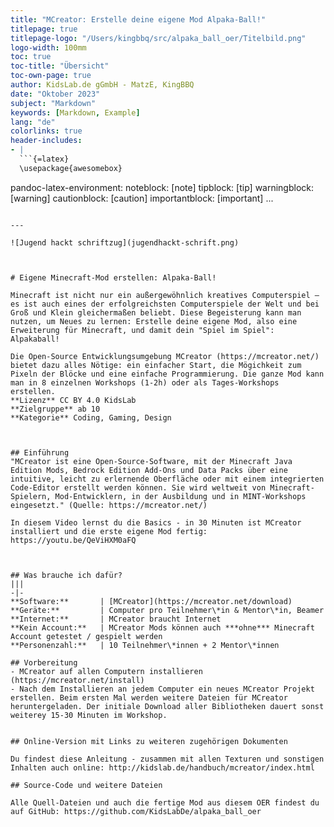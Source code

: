```yaml
---
title: "MCreator: Erstelle deine eigene Mod Alpaka-Ball!"
titlepage: true
titlepage-logo: "/Users/kingbbq/src/alpaka_ball_oer/Titelbild.png"
logo-width: 100mm
toc: true
toc-title: "Übersicht"
toc-own-page: true
author: KidsLab.de gGmbH - MatzE, KingBBQ
date: "Oktober 2023"
subject: "Markdown"
keywords: [Markdown, Example]
lang: "de"
colorlinks: true
header-includes:
- |
  ```{=latex}
  \usepackage{awesomebox}
  ```
pandoc-latex-environment:
  noteblock: [note]
  tipblock: [tip]
  warningblock: [warning]
  cautionblock: [caution]
  importantblock: [important]
...
```

---

![Jugend hackt schriftzug](jugendhackt-schrift.png)



# Eigene Minecraft-Mod erstellen: Alpaka-Ball!

Minecraft ist nicht nur ein außergewöhnlich kreatives Computerspiel – es ist auch eines der erfolgreichsten Computerspiele der Welt und bei Groß und Klein gleichermaßen beliebt. Diese Begeisterung kann man nutzen, um Neues zu lernen: Erstelle deine eigene Mod, also eine Erweiterung für Minecraft, und damit dein "Spiel im Spiel": Alpakaball!

Die Open-Source Entwicklungsumgebung MCreator (https://mcreator.net/) bietet dazu alles Nötige: ein einfacher Start, die Mögichkeit zum Pixeln der Blöcke und eine einfache Programmierung. Die ganze Mod kann man in 8 einzelnen Workshops (1-2h) oder als Tages-Workshops erstellen. 
**Lizenz** CC BY 4.0 KidsLab  
**Zielgruppe** ab 10  
**Kategorie** Coding, Gaming, Design  



## Einführung
"MCreator ist eine Open-Source-Software, mit der Minecraft Java Edition Mods, Bedrock Edition Add-Ons und Data Packs über eine intuitive, leicht zu erlernende Oberfläche oder mit einem integrierten Code-Editor erstellt werden können. Sie wird weltweit von Minecraft-Spielern, Mod-Entwicklern, in der Ausbildung und in MINT-Workshops eingesetzt." (Quelle: https://mcreator.net/)

In diesem Video lernst du die Basics - in 30 Minuten ist MCreator installiert und die erste eigene Mod fertig: https://youtu.be/QeViHXM0aFQ



## Was brauche ich dafür?
|||
-|-
**Software:**       | [MCreator](https://mcreator.net/download)
**Geräte:**         | Computer pro Teilnehmer\*in & Mentor\*in, Beamer
**Internet:**       | MCreator braucht Internet  
**Kein Account:**   | MCreator Mods können auch ***ohne*** Minecraft Account getestet / gespielt werden 
**Personenzahl:**   | 10 Teilnehmer\*innen + 2 Mentor\*innen

## Vorbereitung 
- MCreator auf allen Computern installieren (https://mcreator.net/install)
- Nach dem Installieren an jedem Computer ein neues MCreator Projekt erstellen. Beim ersten Mal werden weitere Dateien für MCreator heruntergeladen. Der initiale Download aller Bibliotheken dauert sonst weiterey 15-30 Minuten im Workshop.


## Online-Version mit Links zu weiteren zugehörigen Dokumenten

Du findest diese Anleitung - zusammen mit allen Texturen und sonstigen Inhalten auch online: http://kidslab.de/handbuch/mcreator/index.html

## Source-Code und weitere Dateien

Alle Quell-Dateien und auch die fertige Mod aus diesem OER findest du auf GitHub: https://github.com/KidsLabDe/alpaka_ball_oer

